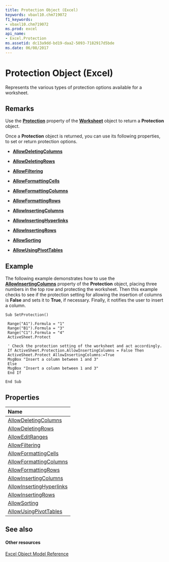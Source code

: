 ```yaml
---
title: Protection Object (Excel)
keywords: vbaxl10.chm719072
f1_keywords:
- vbaxl10.chm719072
ms.prod: excel
api_name:
- Excel.Protection
ms.assetid: dc13a9dd-bd19-daa2-5093-7182917d5bde
ms.date: 06/08/2017
---
```



# Protection Object (Excel)

Represents the various types of protection options available for a worksheet.


## Remarks

Use the **[Protection](worksheet-protection-property-excel.md)** property of the **[Worksheet](worksheet-object-excel.md)** object to return a **Protection** object.

Once a **Protection** object is returned, you can use its following properties, to set or return protection options.


- **[AllowDeletingColumns](protection-allowdeletingcolumns-property-excel.md)**
    
- **[AllowDeletingRows](protection-allowdeletingrows-property-excel.md)**
    
- **[AllowFiltering](protection-allowfiltering-property-excel.md)**
    
- **[AllowFormattingCells](protection-allowformattingcells-property-excel.md)**
    
- **[AllowFormattingColumns](protection-allowformattingcolumns-property-excel.md)**
    
- **[AllowFormattingRows](protection-allowformattingrows-property-excel.md)**
    
- **[AllowInsertingColumns](protection-allowinsertingcolumns-property-excel.md)**
    
- **[AllowInsertingHyperlinks](protection-allowinsertinghyperlinks-property-excel.md)**
    
- **[AllowInsertingRows](protection-allowinsertingrows-property-excel.md)**
    
- **[AllowSorting](protection-allowsorting-property-excel.md)**
    
- **[AllowUsingPivotTables](protection-allowusingpivottables-property-excel.md)**
    

## Example

The following example demonstrates how to use the **[AllowInsertingColumns](protection-allowinsertingcolumns-property-excel.md)** property of the **Protection** object, placing three numbers in the top row and protecting the worksheet. Then this example checks to see if the protection setting for allowing the insertion of columns is **False** and sets it to **True**, if necessary. Finally, it notifies the user to insert a column.


```
Sub SetProtection() 
 
 Range("A1").Formula = "1" 
 Range("B1").Formula = "3" 
 Range("C1").Formula = "4" 
 ActiveSheet.Protect 
 
 ' Check the protection setting of the worksheet and act accordingly. 
 If ActiveSheet.Protection.AllowInsertingColumns = False Then 
 ActiveSheet.Protect AllowInsertingColumns:=True 
 MsgBox "Insert a column between 1 and 3" 
 Else 
 MsgBox "Insert a column between 1 and 3" 
 End If 
 
End Sub
```


## Properties



|**Name**|
|:-----|
|[AllowDeletingColumns](protection-allowdeletingcolumns-property-excel.md)|
|[AllowDeletingRows](protection-allowdeletingrows-property-excel.md)|
|[AllowEditRanges](protection-alloweditranges-property-excel.md)|
|[AllowFiltering](protection-allowfiltering-property-excel.md)|
|[AllowFormattingCells](protection-allowformattingcells-property-excel.md)|
|[AllowFormattingColumns](protection-allowformattingcolumns-property-excel.md)|
|[AllowFormattingRows](protection-allowformattingrows-property-excel.md)|
|[AllowInsertingColumns](protection-allowinsertingcolumns-property-excel.md)|
|[AllowInsertingHyperlinks](protection-allowinsertinghyperlinks-property-excel.md)|
|[AllowInsertingRows](protection-allowinsertingrows-property-excel.md)|
|[AllowSorting](protection-allowsorting-property-excel.md)|
|[AllowUsingPivotTables](protection-allowusingpivottables-property-excel.md)|

## See also


#### Other resources


[Excel Object Model Reference](http://msdn.microsoft.com/library/11ea8598-8a20-92d5-f98b-0da04263bf2c%28Office.15%29.aspx)
